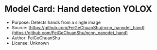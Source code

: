 # Model Card: Hand detection YOLOX

- Purpose: Detects hands from a single image
- Source: [https://github.com/FeiGeChuanShu/ncnn_nanodet_hand](https://github.com/FeiGeChuanShu/ncnn_nanodet_hand)
- Author: FeiGeChuanShu
- License: Unknown
